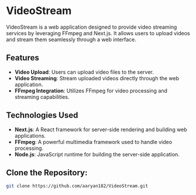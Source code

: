 # VideoStream

VideoStream is a web application designed to provide video streaming services by leveraging FFmpeg and Next.js. It allows users to upload videos and stream them seamlessly through a web interface.

## Features

- **Video Upload**: Users can upload video files to the server.
- **Video Streaming**: Stream uploaded videos directly through the web application.
- **FFmpeg Integration**: Utilizes FFmpeg for video processing and streaming capabilities.

## Technologies Used

- **Next.js**: A React framework for server-side rendering and building web applications.
- **FFmpeg**: A powerful multimedia framework used to handle video processing.
- **Node.js**: JavaScript runtime for building the server-side application.

## **Clone the Repository**:

   ```bash
   git clone https://github.com/aaryan182/VideoStream.git
